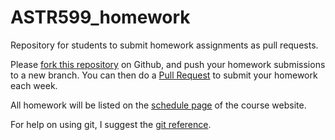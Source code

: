 ASTR599_homework
================

Repository for students to submit homework assignments as pull requests.

Please [fork this repository](https://help.github.com/articles/fork-a-repo)
on Github, and push your homework submissions to a new branch.
You can then do a
[Pull Request](https://help.github.com/articles/using-pull-requests)
to submit your homework each week.

All homework will be listed on the [schedule page](http://www.astro.washington.edu/users/vanderplas/Astr599/schedule) of the course website.

For help on using git, I suggest the [git reference](http://gitref.org/).